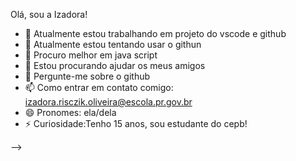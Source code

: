 
Olá, sou a Izadora! 

- 🔭 Atualmente estou trabalhando em projeto do vscode e github
- 🌱 Atualmente estou tentando usar o githun
- 👯 Procuro melhor em java script
- 🤔 Estou procurando ajudar os meus amigos
- 💬 Pergunte-me sobre o github
- 📫 Como entrar em contato comigo: izadora.risczik.oliveira@escola.pr.gov.br
- 😄 Pronomes: ela/dela
- ⚡ Curiosidade:Tenho 15 anos, sou estudante do cepb!

-->
